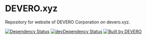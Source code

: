 # DEVERO.xyz

Repository for website of DEVERO Corporation on devero.xyz.

<!-- [![Build Status](https://circleci.com/gh/alexdevero/devero-xyz.svg?style=shield&circle-token=:circle-token)](https://circleci.com/gh/alexdevero/devero-xyz/) -->
[![Dependency Status](https://david-dm.org/alexdevero/devero-xyz.svg?style=flat)](https://david-dm.org/alexdevero/devero-xyz)
[![devDependency Status](https://david-dm.org/alexdevero/devero-xyz/dev-status.svg?style=flat)](https://david-dm.org/alexdevero/devero-xyz?type=dev)
[![Built by DEVERO](https://img.shields.io/badge/built%20by-DEVERO-brightgreen.svg?colorB=d30320)](https://alexdevero.com)
